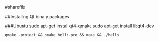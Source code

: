 #sharefile

##Installing Qt binary packages

###Ubuntu
    sudo apt-get install qt4-qmake
    sudo apt-get install libqt4-dev

    qmake -project && qmake hello.pro && make && ./hello
